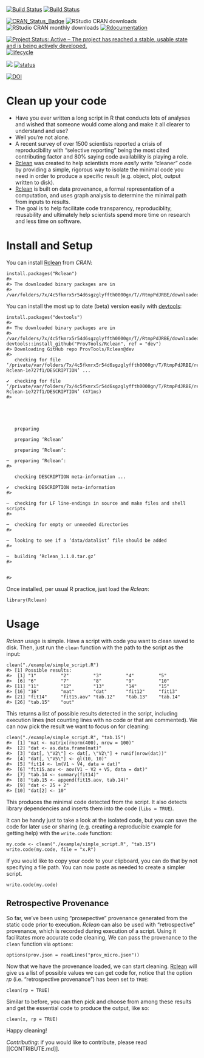 <!-- README.md is generated from README.Rmd. Please edit that file -->
<!-- # ijtiff  <img src="man/figures/logo.png" height="140" align="right"> -->
<!-- Code status -->
[![Build
Status](https://travis-ci.org/ProvTools/Rclean.svg?branch=master)](https://travis-ci.org/ProvTools/Rclean)
[![Build
Status](https://travis-ci.org/ProvTools/Rclean.svg?branch=dev)](https://travis-ci.org/ProvTools/Rclean)

<!-- R status -->
[![CRAN\_Status\_Badge](http://www.r-pkg.org/badges/version/Rclean)](https://cran.r-project.org/package=Rclean)
![RStudio CRAN
downloads](http://cranlogs.r-pkg.org/badges/grand-total/Rclean)
![RStudio CRAN monthly
downloads](http://cranlogs.r-pkg.org/badges/Rclean)
[![Rdocumentation](http://www.rdocumentation.org/badges/version/Rclean)](http://www.rdocumentation.org/packages/Rclean)

<!-- Dev status -->
[![Project Status: Active – The project has reached a stable, usable
state and is being actively
developed.](http://www.repostatus.org/badges/latest/active.svg)](http://www.repostatus.org/#active)
[![lifecycle](https://img.shields.io/badge/lifecycle-maturing-blue.svg)](https://www.tidyverse.org/lifecycle/#maturing)

<!-- Package Review -->
[![](https://badges.ropensci.org/300_status.svg)](https://github.com/ropensci/onboarding/issues/300)
[![status](http://joss.theoj.org/papers/334d80d5508056dc6e7e17c6fd3ed5a6/status.svg)](http://joss.theoj.org/papers/334d80d5508056dc6e7e17c6fd3ed5a6)

<!-- Archiving -->
[![DOI](https://zenodo.org/badge/102645585.svg)](https://zenodo.org/badge/latestdoi/102645585)

Clean up your code
==================

-   Have you ever written a long script in R that conducts lots of
    analyses and wished that someone would come along and make it all
    clearer to understand and use?
-   Well you’re not alone.
-   A recent survey of over 1500 scientists reported a crisis of
    reproducibility with “selective reporting” being the most cited
    contributing factor and 80% saying code availability is playing a
    role.
-   [Rclean](https://github.com/ProvTools/Rclean) was created to help
    scientists more *easily* write “cleaner” code by providing a simple,
    rigorous way to isolate the minimal code you need in order to
    produce a specific result (e.g. object, plot, output written to
    disk).
-   [Rclean](https://github.com/ProvTools/Rclean) is built on data
    provenance, a formal representation of a computation, and uses graph
    analysis to determine the minimal path from inputs to results.
-   The goal is to help facilitate code transparency, reproduciblity,
    reusability and ultimately help scientists spend more time on
    research and less time on software.

Install and Setup
=================

You can install
[Rclean](https://cran.r-project.org/web/packages/Rclean/) from *CRAN*:

    install.packages("Rclean")
    #> 
    #> The downloaded binary packages are in
    #>  /var/folders/7x/4c5fkmrx5r54d6sgzglyffth0000gn/T//RtmpPdJRBE/downloaded_packages

You can install the most up to date (beta) version easily with
[devtools](https://github.com/hadley/devtools):

    install.packages("devtools")
    #> 
    #> The downloaded binary packages are in
    #>  /var/folders/7x/4c5fkmrx5r54d6sgzglyffth0000gn/T//RtmpPdJRBE/downloaded_packages
    devtools::install_github("ProvTools/Rclean", ref = "dev")
    #> Downloading GitHub repo ProvTools/Rclean@dev
    #>   
       checking for file ‘/private/var/folders/7x/4c5fkmrx5r54d6sgzglyffth0000gn/T/RtmpPdJRBE/remotes3a36da02ce7/ProvTools-Rclean-1e727f1/DESCRIPTION’ ...
      
    ✔  checking for file ‘/private/var/folders/7x/4c5fkmrx5r54d6sgzglyffth0000gn/T/RtmpPdJRBE/remotes3a36da02ce7/ProvTools-Rclean-1e727f1/DESCRIPTION’ (471ms)
    #> 
      
      
      
       
      
       preparing 
      
       preparing ‘Rclean’
      
       preparing ‘Rclean’:
      
    ─  preparing ‘Rclean’:
    #> 
      
       checking DESCRIPTION meta-information ...
      
    ✔  checking DESCRIPTION meta-information
    #> 
      
    ─  checking for LF line-endings in source and make files and shell scripts
    #> 
      
    ─  checking for empty or unneeded directories
    #> 
      
    ─  looking to see if a ‘data/datalist’ file should be added
    #> 
      
    ─  building ‘Rclean_1.1.0.tar.gz’
    #> 
      
       
    #> 

Once installed, per usual R practice, just load the *Rclean*:

    library(Rclean)

Usage
=====

*Rclean* usage is simple. Have a script with code you want to clean
saved to disk. Then, just run the `clean` function with the path to the
script as the input:

    clean("./example/simple_script.R")
    #> [1] Possible results:
    #>  [1] "1"         "2"         "3"         "4"         "5"        
    #>  [6] "6"         "7"         "8"         "9"         "10"       
    #> [11] "11"        "12"        "13"        "14"        "15"       
    #> [16] "16"        "mat"       "dat"       "fit12"     "fit13"    
    #> [21] "fit14"     "fit15.aov" "tab.12"    "tab.13"    "tab.14"   
    #> [26] "tab.15"    "out"

This returns a list of possible results detected in the script,
including execution lines (not counting lines with no code or that are
commented). We can now pick the result we want to focus on for cleaning:

    clean("./example/simple_script.R", "tab.15")
    #>  [1] "mat <- matrix(rnorm(400), nrow = 100)"            
    #>  [2] "dat <- as.data.frame(mat)"                        
    #>  [3] "dat[, \"V2\"] <- dat[, \"V2\"] + runif(nrow(dat))"
    #>  [4] "dat[, \"V5\"] <- gl(10, 10)"                      
    #>  [5] "fit14 <- lm(V1 ~ V4, data = dat)"                 
    #>  [6] "fit15.aov <- aov(V1 ~ V2 + V5, data = dat)"       
    #>  [7] "tab.14 <- summary(fit14)"                         
    #>  [8] "tab.15 <- append(fit15.aov, tab.14)"              
    #>  [9] "dat <- 25 + 2"                                    
    #> [10] "dat[2] <- 10"

This produces the minimal code detected from the script. It also detects
library dependencies and inserts them into the code (`libs = TRUE`).

It can be handy just to take a look at the isolated code, but you can
save the code for later use or sharing (e.g. creating a reproducible
example for getting help) with the `write.code` function:

    my.code <- clean("./example/simple_script.R", "tab.15")
    write.code(my.code, file = "x.R")

If you would like to copy your code to your clipboard, you can do that
by not specifying a file path. You can now paste as needed to create a
simpler script.

    write.code(my.code)

Retrospective Provenance
------------------------

So far, we’ve been using “prosepective” provenance generated from the
static code prior to execution. *Rclean* can also be used with
“retrospective” provenance, which is recorded during execution of a
script. Using it facilitates more accurate code cleaning, We can pass
the provenance to the `clean` function via `options`:

    options(prov.json = readLines("prov_micro.json"))

Now that we have the provenance loaded, we can start cleaning.
[Rclean](https://github.com/ProvTools/Rclean) will give us a list of
possible values we can get code for, notice that the option *rp* (i.e.
“retrospective provenance”) has been set to `TRUE`:

    clean(rp = TRUE)

Similar to before, you can then pick and choose from among these results
and get the essential code to produce the output, like so:

    clean(x, rp = TRUE)

Happy cleaning!

*Contributing*: if you would like to contribute, please read
\[\[CONTRIBUTE.md\]\].
